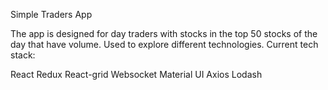 Simple Traders App

The app is designed for day traders with stocks in the top 50 stocks of the day that have volume. 
Used to explore different technologies. Current tech stack: 

React
Redux
React-grid
Websocket 
Material UI
Axios
Lodash
